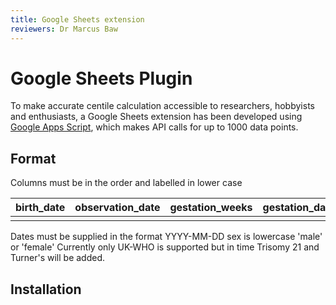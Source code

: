 ```yaml
---
title: Google Sheets extension
reviewers: Dr Marcus Baw
---
```


# Google Sheets Plugin

To make accurate centile calculation accessible to researchers, hobbyists and enthusiasts, a Google Sheets extension has been developed using [Google Apps Script](https://developers.google.com/apps-script/guides/sheets), which makes API calls for up to 1000 data points.

## Format

Columns must be in the order and labelled in lower case

| birth_date | observation_date | gestation_weeks | gestation_days | sex | observation_value |
|------------|------------------|-----------------|----------------|-----|-------------------|
|            |                  |                 |                |     |                   |

Dates must be supplied in the format YYYY-MM-DD
sex is lowercase 'male' or 'female'
Currently only UK-WHO is supported but in time Trisomy 21 and Turner's will be added.

## Installation
